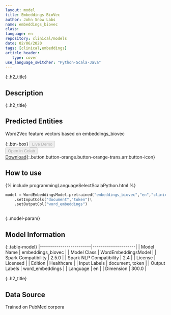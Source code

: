 ```yaml
---
layout: model
title: Embeddings BioVec
author: John Snow Labs
name: embeddings_biovec
class: 
language: en
repository: clinical/models
date: 02/06/2020
tags: [clinical,embeddings]
article_header:
   type: cover
use_language_switcher: "Python-Scala-Java"
---
```


{:.h2_title}
## Description 


 {:.h2_title}
## Predicted Entities
Word2Vec feature vectors based on embeddings_biovec 

{:.btn-box}
<button class="button button-orange" disabled>Live Demo</button><br/><button class="button button-orange" disabled>Open in Colab</button><br/>[Download](https://s3.amazonaws.com/auxdata.johnsnowlabs.com/clinical/models/embeddings_biovec_en_2.5.0_2.4_1591068211397.zip){:.button.button-orange.button-orange-trans.arr.button-icon}<br/>

## How to use 
<div class="tabs-box" markdown="1">

{% include programmingLanguageSelectScalaPython.html %}

```python
model = WordEmbeddingsModel.pretrained("embeddings_biovec","en","clinical/models")\
	.setInputCols("document","token")\
	.setOutputCol("word_embeddings")
```

```scala

```
</div>



{:.model-param}
## Model Information

{:.table-model}
|-------------------------|---------------------|
| Model Name              | embeddings_biovec   |
| Model Class             | WordEmbeddingsModel |
| Spark Compatibility     | 2.5.0               |
| Spark NLP Compatibility | 2.4                 |
| License                 | Licensed            |
| Edition                 | Healthcare          |
| Input Labels            | document, token     |
| Output Labels           | word_embeddings     |
| Language                | en                  |
| Dimension               | 300.0               |




{:.h2_title}
## Data Source
Trained on PubMed corpora

